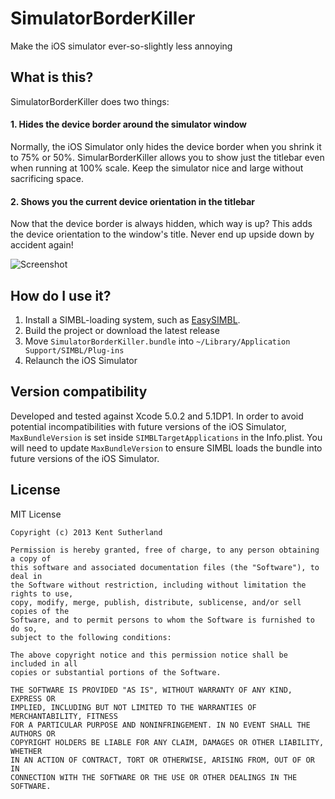 # SimulatorBorderKiller

Make the iOS simulator ever-so-slightly less annoying

## What is this?

SimulatorBorderKiller does two things:

#### 1. Hides the device border around the simulator window

Normally, the iOS Simulator only hides the device border when you shrink it to 75% or 50%. SimularBorderKiller allows you to show just the titlebar even when running at 100% scale. Keep the simulator nice and large without sacrificing space.

#### 2. Shows you the current device orientation in the titlebar

Now that the device border is always hidden, which way is up? This adds the device orientation to the window's title. Never end up upside down by accident again!

![Screenshot](https://raw.github.com/ksuther/SimulatorBorderKiller/master/screenshot.jpg)

## How do I use it?

1. Install a SIMBL-loading system, such as [EasySIMBL](https://github.com/norio-nomura/EasySIMBL/).
1. Build the project or download the latest release
1. Move `SimulatorBorderKiller.bundle` into `~/Library/Application Support/SIMBL/Plug-ins`
1. Relaunch the iOS Simulator

## Version compatibility

Developed and tested against Xcode 5.0.2 and 5.1DP1. In order to avoid potential incompatibilities with future versions of the iOS Simulator, `MaxBundleVersion` is set inside `SIMBLTargetApplications` in the Info.plist. You will need to update `MaxBundleVersion` to ensure SIMBL loads the bundle into future versions of the iOS Simulator.

## License

MIT License

    Copyright (c) 2013 Kent Sutherland
    
    Permission is hereby granted, free of charge, to any person obtaining a copy of
    this software and associated documentation files (the "Software"), to deal in
    the Software without restriction, including without limitation the rights to use,
    copy, modify, merge, publish, distribute, sublicense, and/or sell copies of the
    Software, and to permit persons to whom the Software is furnished to do so,
    subject to the following conditions:
    
    The above copyright notice and this permission notice shall be included in all
    copies or substantial portions of the Software.
    
    THE SOFTWARE IS PROVIDED "AS IS", WITHOUT WARRANTY OF ANY KIND, EXPRESS OR
    IMPLIED, INCLUDING BUT NOT LIMITED TO THE WARRANTIES OF MERCHANTABILITY, FITNESS
    FOR A PARTICULAR PURPOSE AND NONINFRINGEMENT. IN NO EVENT SHALL THE AUTHORS OR
    COPYRIGHT HOLDERS BE LIABLE FOR ANY CLAIM, DAMAGES OR OTHER LIABILITY, WHETHER
    IN AN ACTION OF CONTRACT, TORT OR OTHERWISE, ARISING FROM, OUT OF OR IN
    CONNECTION WITH THE SOFTWARE OR THE USE OR OTHER DEALINGS IN THE SOFTWARE.